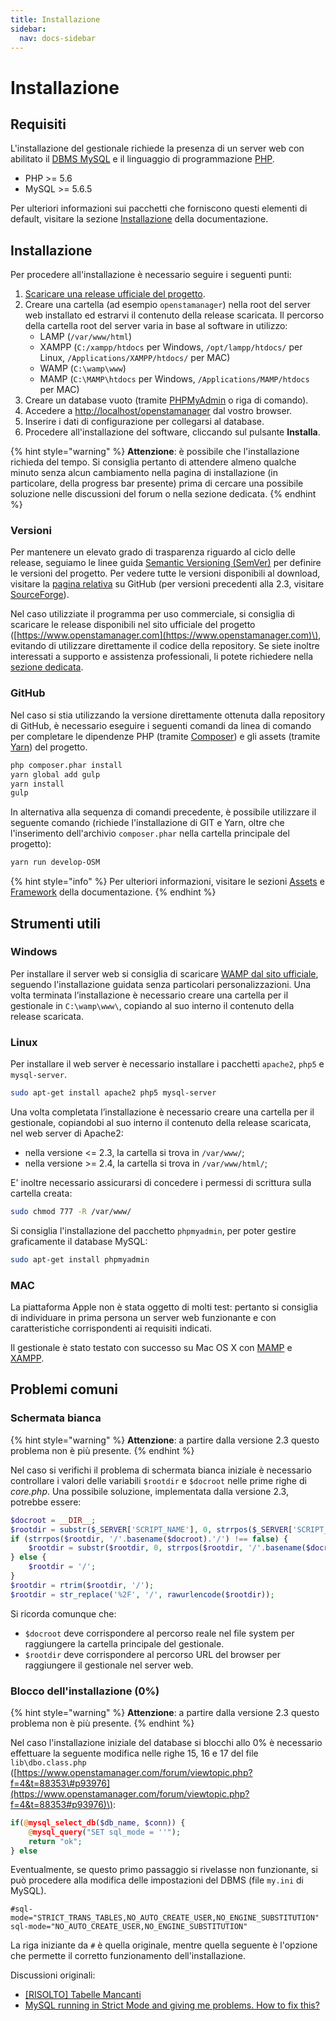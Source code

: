 ```yaml
---
title: Installazione
sidebar:
  nav: docs-sidebar
---
```


# Installazione

## Requisiti

L'installazione del gestionale richiede la presenza di un server web con abilitato il [DBMS MySQL](https://www.mysql.com) e il linguaggio di programmazione [PHP](http://php.net).

* PHP &gt;= 5.6
* MySQL &gt;= 5.6.5

Per ulteriori informazioni sui pacchetti che forniscono questi elementi di default, visitare la sezione [Installazione](https://github.com/devcode-it/devcode-it.github.io/tree/c372246fd4462ad0101f4f643f1719d85d3d3249/docs/installazione/README.md) della documentazione.

## Installazione

Per procedere all'installazione è necessario seguire i seguenti punti:

1. [Scaricare una release ufficiale del progetto](https://github.com/devcode-it/openstamanager/releases).
2. Creare una cartella \(ad esempio `openstamanager`\) nella root del server web installato ed estrarvi il contenuto della release scaricata. Il percorso della cartella root del server varia in base al software in utilizzo:
   * LAMP \(`/var/www/html`\)
   * XAMPP \(`C:/xampp/htdocs` per Windows, `/opt/lampp/htdocs/` per Linux, `/Applications/XAMPP/htdocs/` per MAC\)
   * WAMP \(`C:\wamp\www`\)
   * MAMP \(`C:\MAMP\htdocs` per Windows, `/Applications/MAMP/htdocs` per MAC\)
3. Creare un database vuoto \(tramite [PHPMyAdmin](http://localhost/phpmyadmin/) o riga di comando\).
4. Accedere a [http://localhost/openstamanager](http://localhost/openstamanager) dal vostro browser.
5. Inserire i dati di configurazione per collegarsi al database.
6. Procedere all'installazione del software, cliccando sul pulsante **Installa**.

{% hint style="warning" %}
**Attenzione**: è possibile che l'installazione richieda del tempo. Si consiglia pertanto di attendere almeno qualche minuto senza alcun cambiamento nella pagina di installazione \(in particolare, della progress bar presente\) prima di cercare una possibile soluzione nelle discussioni del forum o nella sezione dedicata.
{% endhint %}

### Versioni

Per mantenere un elevato grado di trasparenza riguardo al ciclo delle release, seguiamo le linee guida [Semantic Versioning \(SemVer\)](http://semver.org/) per definire le versioni del progetto. Per vedere tutte le versioni disponibili al download, visitare la [pagina relativa](https://github.com/devcode-it/openstamanager/releases) su GitHub \(per versioni precedenti alla 2.3, visitare [SourceForge](https://sourceforge.net/projects/openstamanager/files)\).

Nel caso utilizziate il programma per uso commerciale, si consiglia di scaricare le release disponibili nel sito ufficiale del progetto \([https://www.openstamanager.com](https://www.openstamanager.com)\), evitando di utilizzare direttamente il codice della repository. Se siete inoltre interessati a supporto e assistenza professionali, li potete richiedere nella [sezione dedicata](http://www.openstamanager.com/per-le-aziende/).

### GitHub

Nel caso si stia utilizzando la versione direttamente ottenuta dalla repository di GitHub, è necessario eseguire i seguenti comandi da linea di comando per completare le dipendenze PHP \(tramite [Composer](https://getcomposer.org)\) e gli assets \(tramite [Yarn](https://yarnpkg.com)\) del progetto.

```bash
php composer.phar install
yarn global add gulp
yarn install
gulp
```

In alternativa alla sequenza di comandi precedente, è possibile utilizzare il seguente comando \(richiede l'installazione di GIT e Yarn, oltre che l'inserimento dell'archivio `composer.phar` nella cartella principale del progetto\):

```bash
yarn run develop-OSM
```

{% hint style="info" %}
Per ulteriori informazioni, visitare le sezioni [Assets](../base/assets.md) e [Framework](../base/framework.md) della documentazione.
{% endhint %}

## Strumenti utili

### Windows

Per installare il server web si consiglia di scaricare [WAMP dal sito ufficiale](http://www.wampserver.com/en/#download-wrapper), seguendo l'installazione guidata senza particolari personalizzazioni. Una volta terminata l’installazione è necessario creare una cartella per il gestionale in `C:\wamp\www\`, copiando al suo interno il contenuto della release scaricata.

### Linux

Per installare il web server è necessario installare i pacchetti `apache2`, `php5` e `mysql-server`.

```bash
sudo apt-get install apache2 php5 mysql-server
```

Una volta completata l’installazione è necessario creare una cartella per il gestionale, copiandobi al suo interno il contenuto della release scaricata, nel web server di Apache2:

* nella versione &lt;= 2.3, la cartella si trova in `/var/www/`;
* nella versione &gt;= 2.4, la cartella si trova in `/var/www/html/`;

E' inoltre necessario assicurarsi di concedere i permessi di scrittura sulla cartella creata:

```bash
sudo chmod 777 -R /var/www/
```

Si consiglia l'installazione del pacchetto `phpmyadmin`, per poter gestire graficamente il database MySQL:

```bash
sudo apt-get install phpmyadmin
```

### MAC

La piattaforma Apple non è stata oggetto di molti test: pertanto si consiglia di individuare in prima persona un server web funzionante e con caratteristiche corrispondenti ai requisiti indicati.

Il gestionale è stato testato con successo su Mac OS X con [MAMP](http://www.mamp.info/en/) e [XAMPP](https://www.apachefriends.org/it/index.html).

## Problemi comuni

### Schermata bianca

{% hint style="warning" %}
**Attenzione**: a partire dalla versione 2.3 questo problema non è più presente. 
{% endhint %}

Nel caso si verifichi il problema di schermata bianca iniziale è necessario controllare i valori delle variabili `$rootdir` e `$docroot` nelle prime righe di _core.php_. Una possibile soluzione, implementata dalla versione 2.3, potrebbe essere:

```php
$docroot = __DIR__;
$rootdir = substr($_SERVER['SCRIPT_NAME'], 0, strrpos($_SERVER['SCRIPT_NAME'], '/')).'/';
if (strrpos($rootdir, '/'.basename($docroot).'/') !== false) {
    $rootdir = substr($rootdir, 0, strrpos($rootdir, '/'.basename($docroot).'/')).'/'.basename($docroot);
} else {
    $rootdir = '/';
}
$rootdir = rtrim($rootdir, '/');
$rootdir = str_replace('%2F', '/', rawurlencode($rootdir));
```

Si ricorda comunque che:

* `$docroot` deve corrispondere al percorso reale nel file system per raggiungere la cartella principale del gestionale.
* `$rootdir` deve corrispondere al percorso URL del browser per raggiungere il gestionale nel server web.

### Blocco dell'installazione \(0%\)

{% hint style="warning" %}
**Attenzione**: a partire dalla versione 2.3 questo problema non è più presente. 
{% endhint %}

Nel caso l'installazione iniziale del database si blocchi allo 0% è necessario effettuare la seguente modifica nelle righe 15, 16 e 17 del file `lib\dbo.class.php` \([https://www.openstamanager.com/forum/viewtopic.php?f=4&t=88353\#p93976](https://www.openstamanager.com/forum/viewtopic.php?f=4&t=88353#p93976)\):

```php
if(@mysql_select_db($db_name, $conn)) {
    @mysql_query("SET sql_mode = ''");
    return "ok";
} else
```

Eventualmente, se questo primo passaggio si rivelasse non funzionante, si può procedere alla modifica delle impostazioni del DBMS \(file `my.ini` di MySQL\).

```text
#sql-mode="STRICT_TRANS_TABLES,NO_AUTO_CREATE_USER,NO_ENGINE_SUBSTITUTION"
sql-mode="NO_AUTO_CREATE_USER,NO_ENGINE_SUBSTITUTION"
```

La riga iniziante da `#` è quella originale, mentre quella seguente è l'opzione che permette il corretto funzionamento dell'installazione.

Discussioni originali:

* [\[RISOLTO\] Tabelle Mancanti](https://forum.openstamanager.comviewtopic.php?f=2&t=86981)
* [MySQL running in Strict Mode and giving me problems. How to fix this?](http://stackoverflow.com/questions/21667601/mysql-running-in-strict-mode-and-giving-me-problems-how-to-fix-this)

